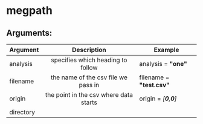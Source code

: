 # megpath

Arguments:
-----------------

|Argument |Description								              |Example					           |
|---------|:--------------------------------------:|----------------------------|
|analysis | specifies which heading to follow      | analysis = **"one"**       |
|filename | the name of the csv file we pass in    | filename = **"test.csv"**  |
|origin   | the point in the csv where data starts | origin = *[**0**,**0**]*   |
|directory|
